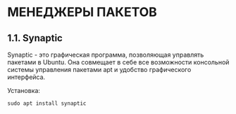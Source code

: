 # МЕНЕДЖЕРЫ ПАКЕТОВ

## 1.1. Synaptic

Synaptic - это графическая программа, позволяющая управлять пакетами в Ubuntu. Она совмещает в себе все возможности консольной системы управления пакетами apt и удобство графического интерфейса.

Установка:
```
sudo apt install synaptic
```
